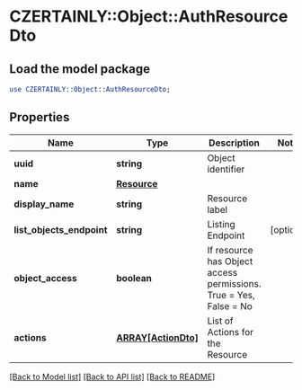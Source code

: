 # CZERTAINLY::Object::AuthResourceDto

## Load the model package
```perl
use CZERTAINLY::Object::AuthResourceDto;
```

## Properties
Name | Type | Description | Notes
------------ | ------------- | ------------- | -------------
**uuid** | **string** | Object identifier | 
**name** | [**Resource**](Resource.md) |  | 
**display_name** | **string** | Resource label | 
**list_objects_endpoint** | **string** | Listing Endpoint | [optional] 
**object_access** | **boolean** | If resource has Object access permissions. True &#x3D; Yes, False &#x3D; No | 
**actions** | [**ARRAY[ActionDto]**](ActionDto.md) | List of Actions for the Resource | 

[[Back to Model list]](../README.md#documentation-for-models) [[Back to API list]](../README.md#documentation-for-api-endpoints) [[Back to README]](../README.md)


